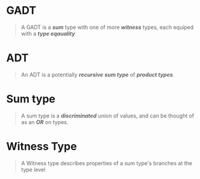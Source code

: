 # GADT

> A GADT is a ***sum*** type with one of more ***witness*** types, each equiped with a ***type eqauality***

# ADT

> An ADT is a potentially ***recursive*** ***sum type*** of ***product types***.

# Sum type

> A sum type is a ***discriminated*** union of values, and can be thought of as an ***OR*** on types.

# Witness Type

> A Witness type describes properties of a sum type's branches at the type level